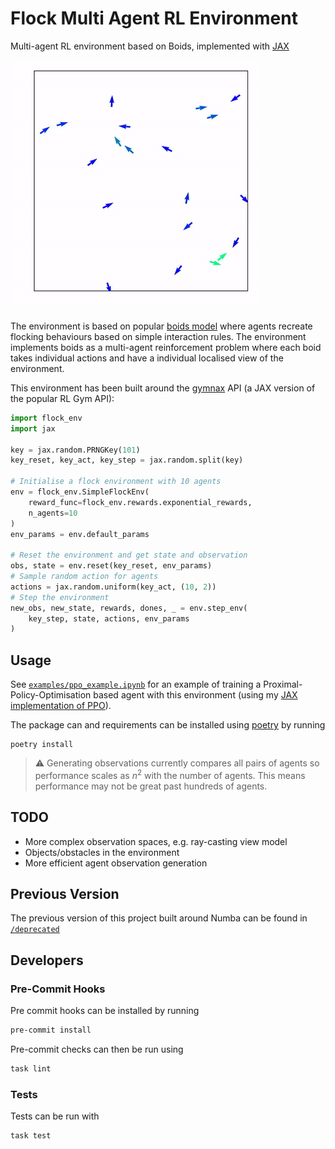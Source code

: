 # Flock Multi Agent RL Environment

Multi-agent RL environment based on Boids, implemented with
[JAX](https://github.com/google/jax)

![alt text](.github/images/rl_boids001.gif?raw=true)

The environment is based on popular [boids model](https://en.wikipedia.org/wiki/Boids)
where agents recreate flocking behaviours based on simple interaction rules.
The environment implements boids as a multi-agent reinforcement problem where each
boid takes individual actions and have a individual localised view of the environment.

This environment has been built around the [gymnax](https://github.com/RobertTLange/gymnax)
API (a JAX version of the popular RL Gym API):

```python
import flock_env
import jax

key = jax.random.PRNGKey(101)
key_reset, key_act, key_step = jax.random.split(key)

# Initialise a flock environment with 10 agents
env = flock_env.SimpleFlockEnv(
    reward_func=flock_env.rewards.exponential_rewards,
    n_agents=10
)
env_params = env.default_params

# Reset the environment and get state and observation
obs, state = env.reset(key_reset, env_params)
# Sample random action for agents
actions = jax.random.uniform(key_act, (10, 2))
# Step the environment
new_obs, new_state, rewards, dones, _ = env.step_env(
    key_step, state, actions, env_params
)
```

## Usage

See [`examples/ppo_example.ipynb`](/examples/ppo_example.ipynb) for an example
of training a Proximal-Policy-Optimisation based agent with this environment
(using my [JAX implementation of PPO](https://github.com/zombie-einstein/JAX-PPO)).

The package can and requirements can be installed using [poetry](https://python-poetry.org/docs/)
by running

```shell
poetry install
```

> :warning: Generating observations currently compares all pairs of agents
> so performance scales as $n^2$ with the number of agents. This means performance
> may not be great past hundreds of agents.

## TODO

- More complex observation spaces, e.g. ray-casting view model
- Objects/obstacles in the environment
- More efficient agent observation generation

## Previous Version

The previous version of this project built around Numba can be found in
[`/deprecated`](/deprecated)

## Developers

### Pre-Commit Hooks

Pre commit hooks can be installed by running

```bash
pre-commit install
```

Pre-commit checks can then be run using

```bash
task lint
```

### Tests

Tests can be run with

```bash
task test
```
